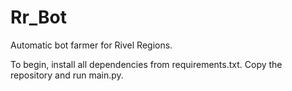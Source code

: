 # Rr_Bot
Automatic bot farmer for Rivel Regions.

To begin, install all dependencies from requirements.txt.
Copy the repository and run main.py.
